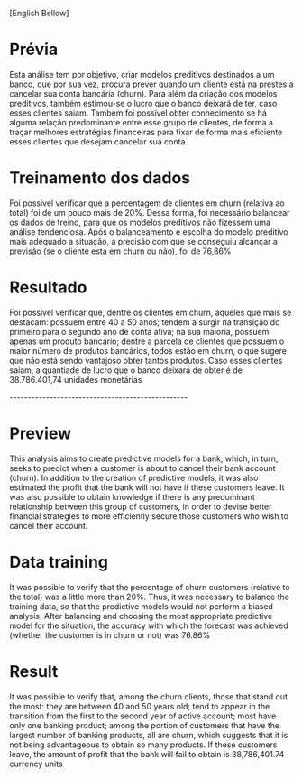 [English Bellow]

# Prévia
Esta análise tem por objetivo, criar modelos preditivos destinados a um banco, que por sua vez, procura prever quando um cliente está na prestes a cancelar sua conta bancária (churn). 
Para além da criação dos modelos preditivos, também estimou-se o lucro que o banco deixará de ter, caso esses clientes saiam. Também foi possível obter conhecimento se há alguma relação predominante entre esse grupo de clientes, de forma a traçar melhores estratégias financeiras para fixar de forma mais eficiente esses clientes que desejam cancelar sua conta.

# Treinamento dos dados
Foi possível verificar que a percentagem de clientes em churn (relativa ao total) foi de um pouco mais de 20%.
Dessa forma, foi necessário balancear os dados de treino, para que os modelos preditivos não fizessem uma análise tendenciosa.
Após o balanceamento e escolha do modelo preditivo mais adequado a situação, a precisão com que se conseguiu alcançar a previsão (se o cliente está em churn ou não), foi de 76,86%

# Resultado
Foi possível verificar que, dentre os clientes em churn, aqueles que mais se destacam: possuem entre 40 a 50 anos; tendem a surgir na transição do primeiro para o segundo ano de conta ativa; na sua maioria, possuem apenas um produto bancário; dentre a parcela de clientes que possuem o maior número de produtos bancários, todos estão em churn, o que sugere que não está sendo vantajoso obter tantos produtos.
Caso esses clientes saiam, a quantiade de lucro que o banco deixará de obter é de 38.786.401,74 unidades monetárias

-*-*-*-*-*-*-*-*-*-*-*-*-*-*-*-*-*-*-*-*-*-*-*-*-*-*-*-*-*-*-*-*-*-*-*-*-*-*-*-*-*-*-*-*-*-*-*-*-

# Preview
This analysis aims to create predictive models for a bank, which, in turn, seeks to predict when a customer is about to cancel their bank account (churn).
In addition to the creation of predictive models, it was also estimated the profit that the bank will not have if these customers leave. It was also possible to obtain knowledge if there is any predominant relationship between this group of customers, in order to devise better financial strategies to more efficiently secure those customers who wish to cancel their account.

# Data training
It was possible to verify that the percentage of churn customers (relative to the total) was a little more than 20%.
Thus, it was necessary to balance the training data, so that the predictive models would not perform a biased analysis.
After balancing and choosing the most appropriate predictive model for the situation, the accuracy with which the forecast was achieved (whether the customer is in churn or not) was 76.86%

# Result
It was possible to verify that, among the churn clients, those that stand out the most: they are between 40 and 50 years old; tend to appear in the transition from the first to the second year of active account; most have only one banking product; among the portion of customers that have the largest number of banking products, all are churn, which suggests that it is not being advantageous to obtain so many products.
If these customers leave, the amount of profit that the bank will fail to obtain is 38,786,401.74 currency units

